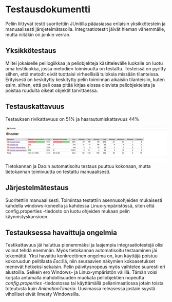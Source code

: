# Testausdokumentti

Peliin liittyvät testit suoritettiin JUnitilla pääasiassa erilaisin yksikkötestein ja manuaalisesti järsjetelmätasolla. Integraatiotestit
jäivät hieman vähemmälle, mutta niitäkin on jonkin verran.

## Yksikkötestaus

Miltei jokaiselle pelilogiikkaa ja peliobjekteja käsittelevälle luokalle on luotu oma testiluokka, jossa metodien toimivuutta
on testattu. Testeissä on pyritty siihen, että metodit eivät tuottaisi virheellisiä tuloksia missään tilanteissa. Erityisesti on keskitytty
keskitytty pelin toiminnan aikaisiin tilanteisiin, kuten esim. siihen, että peli osaa pitää kirjaa elossa olevista peliobjekteista ja 
poistaa ruudulta oikeat objektit tarvittaessa. 

## Testauskattavuus 

Testauksen rivikattavuus on 51% ja haarautumiskattavuus 44%

<img src="https://github.com/chipfrog/ot-harjoitustyo/blob/master/shooter/dokumentaatio/kuvat/testikattavuus.png">
Tietokannan ja Dao:n automatisoitu testaus puuttuu kokonaan, mutta tietokannan toimivuutta on testattu manuaalisesti. 

## Järjestelmätestaus

Suoritettiin manuaalisesti. Toimintaa testattiin asennusohjeiden mukaisesti kahdella windows-koneella ja kahdessa Linux-ympäristössä, siten että config.properties -tiedosto on
luotu ohjeiden mukaan pelin käynnistyskansioon. 

## Testauksessa havaittuja ongelmia

Testikattavuus jäi haluttua pienemmäksi ja laajempia integraatiotestejä olisi voinut tehdä enemmän. Myös tietokannan automatisoitu testaaminen jäi tekemättä. Yksi havaittu konkreettinen ongelma on, kun käyttäjä poistuu kokoruudun pelitilasta _Esc_:llä, niin seuraavien näkymien kokoasetukset menevät hetkeksi sekaisin. Pelin päivitysnopeus myös vaihtelee suuresti eri alustoilla. Selkein ero Windows- ja Linux-ympäristön välillä. Tämän voisi korjata antamalla mahdollisuuden muokata peliobjektien nopeutta _config.properties_ -tiedostossa tai käyttämällä pelianimaatiossa jotain toista toteutusta kuin _AnimationTimeria_. Uusimassa releasessa jostain syystä viholliset eivät ilmesty Windowsilla.
